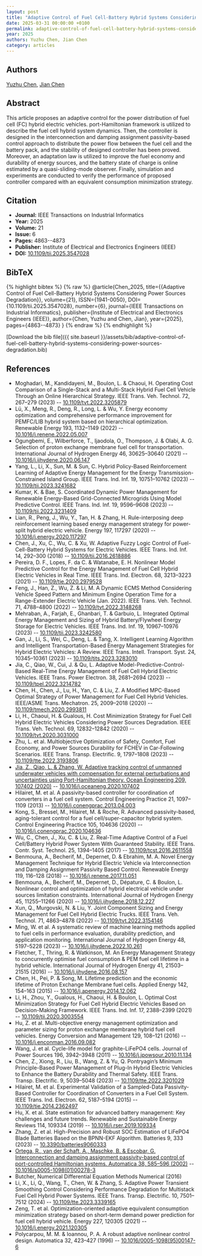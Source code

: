 ```yaml
---
layout: post
title: "Adaptive Control of Fuel Cell-Battery Hybrid Systems Considering Power Sources Degradation"
date: 2025-03-31 00:00:00 +0100
permalink: adaptive-control-of-fuel-cell-battery-hybrid-systems-considering-power-sources-degradation
year: 2025
authors: Yuzhu Chen, Jian Chen
category: articles
---
```

 
## Authors
[Yuzhu Chen](authors/yuzhu-chen), [Jian Chen](authors/jian-chen)
 
## Abstract
This article proposes an adaptive control for the power distribution of fuel cell (FC) hybrid electric vehicles. port-Hamiltonian framework is utilized to describe the fuel cell hybrid system dynamics. Then, the controller is designed in the interconnection and damping assignment passivity-based control approach to distribute the power flow between the fuel cell and the battery pack, and the stability of designed controller has been proved. Moreover, an adaptation law is utilized to improve the fuel economy and durability of energy sources, and the battery state of charge is online estimated by a quasi-sliding-mode observer. Finally, simulation and experiments are conducted to verify the performance of proposed controller compared with an equivalent consumption minimization strategy.
 
## Citation
- **Journal:** IEEE Transactions on Industrial Informatics
- **Year:** 2025
- **Volume:** 21
- **Issue:** 6
- **Pages:** 4863--4873
- **Publisher:** Institute of Electrical and Electronics Engineers (IEEE)
- **DOI:** [10.1109/tii.2025.3547028](https://doi.org/10.1109/tii.2025.3547028)
 
## BibTeX
{% highlight bibtex %}
{% raw %}
@article{Chen_2025,
  title={{Adaptive Control of Fuel Cell-Battery Hybrid Systems Considering Power Sources Degradation}},
  volume={21},
  ISSN={1941-0050},
  DOI={10.1109/tii.2025.3547028},
  number={6},
  journal={IEEE Transactions on Industrial Informatics},
  publisher={Institute of Electrical and Electronics Engineers (IEEE)},
  author={Chen, Yuzhu and Chen, Jian},
  year={2025},
  pages={4863--4873}
}
{% endraw %}
{% endhighlight %}
 
[Download the bib file]({{ site.baseurl }}/assets/bib/adaptive-control-of-fuel-cell-battery-hybrid-systems-considering-power-sources-degradation.bib)
 
## References
- Moghadari, M., Kandidayeni, M., Boulon, L. & Chaoui, H. Operating Cost Comparison of a Single-Stack and a Multi-Stack Hybrid Fuel Cell Vehicle Through an Online Hierarchical Strategy. IEEE Trans. Veh. Technol. 72, 267–279 (2023) -- [10.1109/tvt.2022.3205879](https://doi.org/10.1109/tvt.2022.3205879)
- Lü, X., Meng, R., Deng, R., Long, L. & Wu, Y. Energy economy optimization and comprehensive performance improvement for PEMFC/LIB hybrid system based on hierarchical optimization. Renewable Energy 193, 1132–1149 (2022) -- [10.1016/j.renene.2022.05.007](https://doi.org/10.1016/j.renene.2022.05.007)
- Ogungbemi, E., Wilberforce, T., Ijaodola, O., Thompson, J. & Olabi, A. G. Selection of proton exchange membrane fuel cell for transportation. International Journal of Hydrogen Energy 46, 30625–30640 (2021) -- [10.1016/j.ijhydene.2020.06.147](https://doi.org/10.1016/j.ijhydene.2020.06.147)
- Yang, L., Li, X., Sun, M. & Sun, C. Hybrid Policy-Based Reinforcement Learning of Adaptive Energy Management for the Energy Transmission-Constrained Island Group. IEEE Trans. Ind. Inf. 19, 10751–10762 (2023) -- [10.1109/tii.2023.3241682](https://doi.org/10.1109/tii.2023.3241682)
- Kumar, K. & Bae, S. Coordinated Dynamic Power Management for Renewable Energy-Based Grid-Connected Microgrids Using Model Predictive Control. IEEE Trans. Ind. Inf. 19, 9596–9608 (2023) -- [10.1109/tii.2022.3231409](https://doi.org/10.1109/tii.2022.3231409)
- Lian, R., Peng, J., Wu, Y., Tan, H. & Zhang, H. Rule-interposing deep reinforcement learning based energy management strategy for power-split hybrid electric vehicle. Energy 197, 117297 (2020) -- [10.1016/j.energy.2020.117297](https://doi.org/10.1016/j.energy.2020.117297)
- Chen, J., Xu, C., Wu, C. & Xu, W. Adaptive Fuzzy Logic Control of Fuel-Cell-Battery Hybrid Systems for Electric Vehicles. IEEE Trans. Ind. Inf. 14, 292–300 (2018) -- [10.1109/tii.2016.2618886](https://doi.org/10.1109/tii.2016.2618886)
- Pereira, D. F., Lopes, F. da C. & Watanabe, E. H. Nonlinear Model Predictive Control for the Energy Management of Fuel Cell Hybrid Electric Vehicles in Real Time. IEEE Trans. Ind. Electron. 68, 3213–3223 (2021) -- [10.1109/tie.2020.2979528](https://doi.org/10.1109/tie.2020.2979528)
- Feng, J., Han, Z., Wu, Z. & Li, M. A Dynamic ECMS Method Considering Vehicle Speed Pattern and Minimum Engine Operation Time for a Range-Extender Electric Vehicle (Jan. 2022). IEEE Trans. Veh. Technol. 71, 4788–4800 (2022) -- [10.1109/tvt.2022.3148268](https://doi.org/10.1109/tvt.2022.3148268)
- Mehraban, A., Farjah, E., Ghanbari, T. & Garbuio, L. Integrated Optimal Energy Management and Sizing of Hybrid Battery/Flywheel Energy Storage for Electric Vehicles. IEEE Trans. Ind. Inf. 19, 10967–10976 (2023) -- [10.1109/tii.2023.3242580](https://doi.org/10.1109/tii.2023.3242580)
- Gan, J., Li, S., Wei, C., Deng, L. & Tang, X. Intelligent Learning Algorithm and Intelligent Transportation-Based Energy Management Strategies for Hybrid Electric Vehicles: A Review. IEEE Trans. Intell. Transport. Syst. 24, 10345–10361 (2023) -- [10.1109/tits.2023.3283010](https://doi.org/10.1109/tits.2023.3283010)
- Jia, C., Qiao, W., Cui, J. & Qu, L. Adaptive Model-Predictive-Control-Based Real-Time Energy Management of Fuel Cell Hybrid Electric Vehicles. IEEE Trans. Power Electron. 38, 2681–2694 (2023) -- [10.1109/tpel.2022.3214782](https://doi.org/10.1109/tpel.2022.3214782)
- Chen, H., Chen, J., Lu, H., Yan, C. & Liu, Z. A Modified MPC-Based Optimal Strategy of Power Management for Fuel Cell Hybrid Vehicles. IEEE/ASME Trans. Mechatron. 25, 2009–2018 (2020) -- [10.1109/tmech.2020.2993811](https://doi.org/10.1109/tmech.2020.2993811)
- Li, H., Chaoui, H. & Gualous, H. Cost Minimization Strategy for Fuel Cell Hybrid Electric Vehicles Considering Power Sources Degradation. IEEE Trans. Veh. Technol. 69, 12832–12842 (2020) -- [10.1109/tvt.2020.3031000](https://doi.org/10.1109/tvt.2020.3031000)
- Zhu, L. et al. Multiobjective Optimization of Safety, Comfort, Fuel Economy, and Power Sources Durability for FCHEV in Car-Following Scenarios. IEEE Trans. Transp. Electrific. 9, 1797–1808 (2023) -- [10.1109/tte.2022.3193806](https://doi.org/10.1109/tte.2022.3193806)
- [Jia, Z., Qiao, L. & Zhang, W. Adaptive tracking control of unmanned underwater vehicles with compensation for external perturbations and uncertainties using Port-Hamiltonian theory. Ocean Engineering 209, 107402 (2020)](adaptive-tracking-control-of-unmanned-underwater-vehicles-with-compensation-for-external-perturbations-and-uncertainties-using-port-hamiltonian-theory) -- [10.1016/j.oceaneng.2020.107402](https://doi.org/10.1016/j.oceaneng.2020.107402)
- Hilairet, M. et al. A passivity-based controller for coordination of converters in a fuel cell system. Control Engineering Practice 21, 1097–1109 (2013) -- [10.1016/j.conengprac.2013.04.003](https://doi.org/10.1016/j.conengprac.2013.04.003)
- Kong, S., Bressel, M., Hilairet, M. & Roche, R. Advanced passivity-based, aging-tolerant control for a fuel cell/super-capacitor hybrid system. Control Engineering Practice 105, 104636 (2020) -- [10.1016/j.conengprac.2020.104636](https://doi.org/10.1016/j.conengprac.2020.104636)
- Wu, C., Chen, J., Xu, C. & Liu, Z. Real-Time Adaptive Control of a Fuel Cell/Battery Hybrid Power System With Guaranteed Stability. IEEE Trans. Contr. Syst. Technol. 25, 1394–1405 (2017) -- [10.1109/tcst.2016.2611558](https://doi.org/10.1109/tcst.2016.2611558)
- Benmouna, A., Becherif, M., Depernet, D. & Ebrahim, M. A. Novel Energy Management Technique for Hybrid Electric Vehicle via Interconnection and Damping Assignment Passivity Based Control. Renewable Energy 119, 116–128 (2018) -- [10.1016/j.renene.2017.11.051](https://doi.org/10.1016/j.renene.2017.11.051)
- Benmouna, A., Becherif, M., Depernet, D., Dépature, C. & Boulon, L. Nonlinear control and optimization of hybrid electrical vehicle under sources limitation constraints. International Journal of Hydrogen Energy 45, 11255–11266 (2020) -- [10.1016/j.ijhydene.2018.12.227](https://doi.org/10.1016/j.ijhydene.2018.12.227)
- Xun, Q., Murgovski, N. & Liu, Y. Joint Component Sizing and Energy Management for Fuel Cell Hybrid Electric Trucks. IEEE Trans. Veh. Technol. 71, 4863–4878 (2022) -- [10.1109/tvt.2022.3154146](https://doi.org/10.1109/tvt.2022.3154146)
- Ming, W. et al. A systematic review of machine learning methods applied to fuel cells in performance evaluation, durability prediction, and application monitoring. International Journal of Hydrogen Energy 48, 5197–5228 (2023) -- [10.1016/j.ijhydene.2022.10.261](https://doi.org/10.1016/j.ijhydene.2022.10.261)
- Fletcher, T., Thring, R. & Watkinson, M. An Energy Management Strategy to concurrently optimise fuel consumption &amp; PEM fuel cell lifetime in a hybrid vehicle. International Journal of Hydrogen Energy 41, 21503–21515 (2016) -- [10.1016/j.ijhydene.2016.08.157](https://doi.org/10.1016/j.ijhydene.2016.08.157)
- Chen, H., Pei, P. & Song, M. Lifetime prediction and the economic lifetime of Proton Exchange Membrane fuel cells. Applied Energy 142, 154–163 (2015) -- [10.1016/j.apenergy.2014.12.062](https://doi.org/10.1016/j.apenergy.2014.12.062)
- Li, H., Zhou, Y., Gualous, H., Chaoui, H. & Boulon, L. Optimal Cost Minimization Strategy for Fuel Cell Hybrid Electric Vehicles Based on Decision-Making Framework. IEEE Trans. Ind. Inf. 17, 2388–2399 (2021) -- [10.1109/tii.2020.3003554](https://doi.org/10.1109/tii.2020.3003554)
- Hu, Z. et al. Multi-objective energy management optimization and parameter sizing for proton exchange membrane hybrid fuel cell vehicles. Energy Conversion and Management 129, 108–121 (2016) -- [10.1016/j.enconman.2016.09.082](https://doi.org/10.1016/j.enconman.2016.09.082)
- Wang, J. et al. Cycle-life model for graphite-LiFePO4 cells. Journal of Power Sources 196, 3942–3948 (2011) -- [10.1016/j.jpowsour.2010.11.134](https://doi.org/10.1016/j.jpowsour.2010.11.134)
- Chen, Z., Xiong, R., Liu, B., Wang, Z. & Yu, Q. Pontryagin’s Minimum Principle-Based Power Management of Plug-In Hybrid Electric Vehicles to Enhance the Battery Durability and Thermal Safety. IEEE Trans. Transp. Electrific. 9, 5039–5048 (2023) -- [10.1109/tte.2022.3201029](https://doi.org/10.1109/tte.2022.3201029)
- Hilairet, M. et al. Experimental Validation of a Sampled-Data Passivity-Based Controller for Coordination of Converters in a Fuel Cell System. IEEE Trans. Ind. Electron. 62, 5187–5194 (2015) -- [10.1109/tie.2014.2362497](https://doi.org/10.1109/tie.2014.2362497)
- Hu, X. et al. State estimation for advanced battery management: Key challenges and future trends. Renewable and Sustainable Energy Reviews 114, 109334 (2019) -- [10.1016/j.rser.2019.109334](https://doi.org/10.1016/j.rser.2019.109334)
- Zhang, Z. et al. High-Precision and Robust SOC Estimation of LiFePO4 Blade Batteries Based on the BPNN-EKF Algorithm. Batteries 9, 333 (2023) -- [10.3390/batteries9060333](https://doi.org/10.3390/batteries9060333)
- [Ortega, R., van der Schaft, A., Maschke, B. & Escobar, G. Interconnection and damping assignment passivity-based control of port-controlled Hamiltonian systems. Automatica 38, 585–596 (2002)](interconnection-and-damping-assignment-passivity-based-control-of-port-controlled-hamiltonian-systems) -- [10.1016/s0005-1098(01)00278-3](https://doi.org/10.1016/s0005-1098(01)00278-3)
- Butcher, Numerical Differential Equation Methods Numerical (2016)
- Li, X., Li, Q., Wang, T., Chen, W. & Zhang, S. Adaptive Power Transient Smoothing Control Considering Performance Degradation for Multistack Fuel Cell Hybrid Power Systems. IEEE Trans. Transp. Electrific. 10, 7501–7512 (2024) -- [10.1109/tte.2023.3339165](https://doi.org/10.1109/tte.2023.3339165)
- Zeng, T. et al. Optimization-oriented adaptive equivalent consumption minimization strategy based on short-term demand power prediction for fuel cell hybrid vehicle. Energy 227, 120305 (2021) -- [10.1016/j.energy.2021.120305](https://doi.org/10.1016/j.energy.2021.120305)
- Polycarpou, M. M. & Ioannou, P. A. A robust adaptive nonlinear control design. Automatica 32, 423–427 (1996) -- [10.1016/0005-1098(95)00147-6](https://doi.org/10.1016/0005-1098(95)00147-6)

